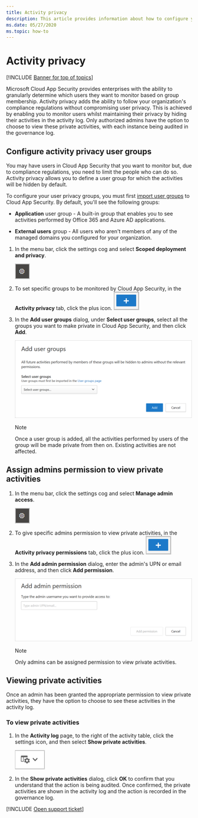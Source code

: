 ```yaml
---
title: Activity privacy
description: This article provides information about how to configure your activity monitoring to comply with your user privacy policy.
ms.date: 05/27/2020
ms.topic: how-to
---
```

# Activity privacy

[!INCLUDE [Banner for top of topics](includes/banner.md)]

Microsoft Cloud App Security provides enterprises with the ability to granularly determine which users they want to monitor based on group membership. Activity privacy adds the ability to follow your organization's compliance regulations without compromising user privacy. This is achieved by enabling you to monitor users whilst maintaining their privacy by hiding their activities in the activity log. Only authorized admins have the option to choose to view these private activities, with each instance being audited in the governance log.

## Configure activity privacy user groups

You may have users in Cloud App Security that you want to monitor but, due to compliance regulations, you need to limit the people who can do so. Activity privacy allows you to define a user group for which the activities will be hidden by default.

To configure your user privacy groups, you must first [import user groups](user-groups.md) to Cloud App Security. By default, you'll see the following groups:

- **Application** user group -  A built-in group that enables you to see activities performed by Office 365 and Azure AD applications.

- **External users** group - All users who aren't members of any of the managed domains you configured for your organization.

1. In the menu bar, click the settings cog and select **Scoped deployment and privacy**.

    ![settings icon.](media/settings-icon.png)

1. To set specific groups to be monitored by Cloud App Security, in the **Activity privacy** tab, click the plus icon.
    ![icon.](media/plus-icon.png)

1. In the **Add user groups** dialog, under **Select user groups**, select all the groups you want to make private in Cloud App Security, and then click **Add**.

    ![Screenshot showing the add user groups dialog box.](media/activity-privacy-add-user-groups.png)

    > [!NOTE]
    > Once a user group is added, all the activities performed by users of the group will be made private from then on. Existing activities are not affected.

## Assign admins permission to view private activities

1. In the menu bar, click the settings cog and select **Manage admin access**.

    ![settings icon.](media/settings-icon.png)

1. To give specific admins permission to view private activities, in the **Activity privacy permissions** tab, click the plus icon.
    ![icon.](media/plus-icon.png)

1. In the **Add admin permission** dialog, enter the admin's UPN or email address, and then click **Add permission**.

    ![Screenshot showing the add admin permission dialog box.](media/activity-privacy-add-admin-permission.png)

    > [!NOTE]
    > Only admins can be assigned permission to view private activities.

## Viewing private activities

Once an admin has been granted the appropriate permission to view private activities, they have the option to choose to see these activities in the activity log.

### To view private activities

1. In the **Activity log** page, to the right of the activity table, click the settings icon, and then select **Show private activities**.

    ![Screenshot showing the activity log settings icon.](media/activity-privacy-view-settings-icon.png)

1. In the **Show private activities** dialog, click **OK** to confirm that you understand that the action is being audited. Once confirmed, the private activities are shown in the activity log and the action is recorded in the governance log.

[!INCLUDE [Open support ticket](includes/support.md)]
